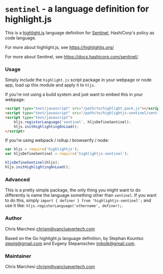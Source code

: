 # `sentinel` - a language definition for highlight.js

This is a [highlight.js](https://highlightjs.org/) language definition for
[Sentinel](https://docs.hashicorp.com/sentinel/), HashiCorp's policy as code
language.

For more about highlight.js, see https://highlightjs.org/

For more about Sentinel, see https://docs.hashicorp.com/sentinel/.

### Usage

Simply include the `highlight.js` script package in your webpage or node app,
load up this module and apply it to `hljs`.

If you're not using a build system and just want to embed this in your webpage:

```html
<script type="text/javascript" src="/path/to/highlight.pack.js"></script>
<script type="text/javascript" src="/path/to/highlightjs-sentinel/sentinel.js"></script>
<script type="text/javascript">
    hljs.registerLanguage('sentinel', hljsDefineSentinel);
    hljs.initHighlightingOnLoad();
</script>
```

If you're using webpack / rollup / browserify / node:

```javascript
var hljs = require('highlightjs');
var hljsDefineSentinel = require('highlightjs-sentinel');

hljsDefineSentinel(hljs);
hljs.initHighlightingOnLoad();
```

### Advanced

This is a pretty simple package, the only thing you might want to do differently
is name the language something other than `sentinel`. If you want to do this,
simply `import { definer } from 'highlightjs-sentinel';` and use it like:
`hljs.registerLanguage('othername', definer);`.

### Author

Chris Marchesi <chrism@vancluevertech.com>

Based on the Go highlight.js language definition, by Stephan Kountso
<steplg@gmail.com> and Evgeny Stepanischev <imbolk@gmail.com>.

### Maintainer

Chris Marchesi <chrism@vancluevertech.com>
